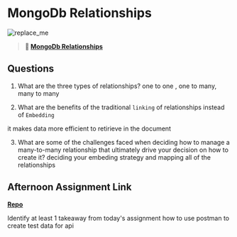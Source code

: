 # MongoDb Relationships

![replace_me](https://codeworks.blob.core.windows.net/public/assets/img/illustrations/placeholder.svg)

> **📖 [MongoDb Relationships](https://codeworksacademy.com/fs-student-guide/resources/wk5/02-Relationships)**

## Questions

1. What are the three types of relationships?
one to one , one to many, many to many

2. What are the benefits of the traditional `linking` of relationships instead of `Embedding`

it makes data more efficient to retirieve in the document

3. What are some of the challenges faced when deciding how to manage a many-to-many relationship that ultimately drive your decision on how to create it?
 deciding your embeding strategy and mapping all of the relationships


## Afternoon Assignment Link

**[Repo](https://github.com/CodeWorks-FullStack/spring22-gregslist-api)**

Identify at least 1 takeaway from today's assignment
how to use postman to create test data for api